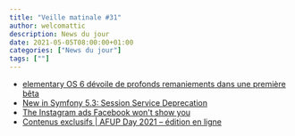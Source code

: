 ```yaml
---
title: "Veille matinale #31"
author: welcomattic
description: News du jour
date: 2021-05-05T08:00:00+01:00
categories: ["News du jour"]
tags: [""]
---
```


- [elementary OS 6 dévoile de profonds remaniements dans une première bêta](https://www.nextinpact.com/article/45643/elementary-os-6-devoile-profonds-remaniements-dans-premiere-beta)
- [New in Symfony 5.3: Session Service Deprecation](https://symfony.com/blog/new-in-symfony-5-3-session-service-deprecation?utm_source=Symfony%20Blog%20Feed&utm_medium=feed)
- [The Instagram ads Facebook won't show you](https://signal.org/blog/the-instagram-ads-you-will-never-see/)
- [Contenus exclusifs | AFUP Day 2021 – édition en ligne](https://event.afup.org/afup-day-2021/contenus-exclusifs-afup-day-2021-edition-en-ligne/)
